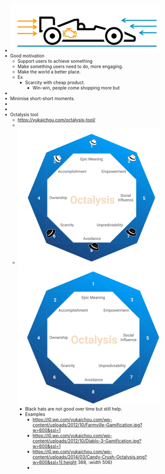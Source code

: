 - ![image.png](../assets/image_1674739559583_0.png)
- Good motivation
	- Support users to achieve something
	- Make something users need to do, more engaging.
	- Make the world a better place.
	- Ex
		- Scarcity with cheap product.
			- Win-win, people come shopping more but
-
- Minimise short-short moments.
-
-
- Octalysis tool
	- https://yukaichou.com/octalysis-tool/
	-
	- ![image.png](../assets/image_1674739660655_0.png) ![image.png](../assets/image_1674739575221_0.png)
		- Black hats are not good over time but still help.
		- Examples
			- https://i0.wp.com/yukaichou.com/wp-content/uploads/2012/10/Farmville-Gamification.jpg?w=600&ssl=1
			- https://i0.wp.com/yukaichou.com/wp-content/uploads/2012/10/Diablo-3-Gamification.jpg?w=600&ssl=1
			- https://i0.wp.com/yukaichou.com/wp-content/uploads/2014/03/Candy-Crush-Octalysis.png?w=600&ssl=1{:height 388, :width 506}
			-